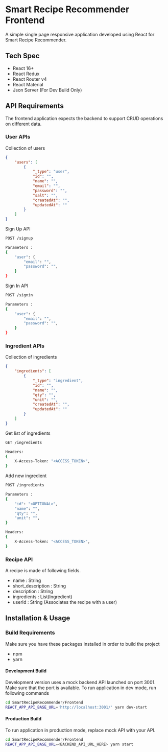 # Smart Recipe Recommender Frontend

A simple single page responsive application developed using React for Smart Recipe Recommender.

## Tech Spec

* React 16+
* React Redux 
* React Router v4
* React Material
* Json Server (For Dev Build Only)

## API Requirements

The frontend application expects the backend to support CRUD operations on different data. 

### User APIs

Collection of users 

```json
{ 
    "users": [
        { 
            "_type": "user", 
            "id": "", 
            "name": "", 
            "email": "", 
            "password": "", 
            "salt": "", 
            "createdAt": "", 
            "updatedAt": "" 
        }
    ]
}
```

Sign Up API

```bash
POST /signup

Parameters : 
{
    "user": {
        "email": "",
        "password": "",
    }
}
```

Sign In API

```bash
POST /signin

Parameters : 
{
    "user": {
        "email": "",
        "password": "",
    }
}
```

### Ingredient APIs

Collection of ingredients

```json
{ 
    "ingredients": [
        { 
            "_type": "ingredient", 
            "id": "", 
            "name": "", 
            "qty": "", 
            "unit": "", 
            "createdAt": "", 
            "updatedAt": "" 
        }
    ]
}
```

Get list of ingredients

```bash
GET /ingredients

Headers: 
{
    X-Access-Token: "<ACCESS_TOKEN>",
}
```

Add new ingredient

```bash
POST /ingredients

Parameters : 
{
    "id": "<OPTIONAL>",
    "name": "",
    "qty": "",
    "unit": "",
}

Headers: 
{
    X-Access-Token: "<ACCESS_TOKEN>",
}
```

### Recipe API

A recipe is made of following fields.

* name : String
* short_description : String
* description : String
* ingredients : List(Ingredient)
* userId : String (Associates the recipe with a user)

## Installation & Usage

### Build Requirements

Make sure you have these packages installed in order to build the project

* npm
* yarn

#### Development Build

Development version uses a mock backend API launched on port 3001. Make sure that the port is available. To run application in dev mode, run following commands

```bash
cd SmartRecipeRecommender/Frontend
REACT_APP_API_BASE_URL='http://localhost:3001/' yarn dev-start
```

#### Production Build

To run application in production mode, replace mock API with your API. 

```bash
cd SmartRecipeRecommender/Frontend
REACT_APP_API_BASE_URL=<BACKEND_API_URL_HERE> yarn start
```